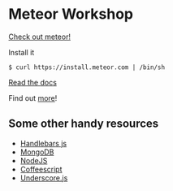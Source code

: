 Meteor Workshop
===============

[Check out meteor!](http://meteor.com/)

Install it

    $ curl https://install.meteor.com | /bin/sh
  
[Read the docs](http://docs.meteor.com/)

Find out [more](http://bit.ly/11oojZR)!

Some other handy resources
--------------------------

- [Handlebars js](http://handlebarsjs.com/)
- [MongoDB](http://docs.mongodb.org/manual/)
- [NodeJS](http://nodejs.org/)
- [Coffeescript](http://coffeescript.org/)
- [Underscore.js](http://underscorejs.org/)